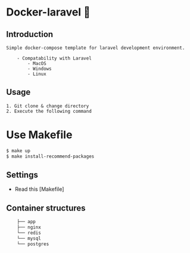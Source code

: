# Docker-laravel 🐳

## Introduction
    Simple docker-compose template for laravel development environment.

        - Compatability with Laravel    
            - MacOS
            - Windows
            - Linux
## Usage
    1. Git clone & change directory
    2. Execute the following command
 
# Use Makefile   
  ```bash
$ make up
$ make install-recommend-packages 
```
## Settings
 - Read this [Makefile]

## Container structures

```bash
    ├── app
    ├── nginx
    └── redis
    └── mysql
    └── postgres
```
